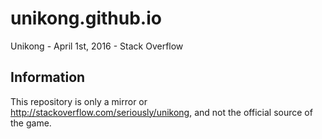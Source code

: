 # unikong.github.io
Unikong - April 1st, 2016 - Stack Overflow


## Information

This repository is only a mirror or http://stackoverflow.com/seriously/unikong, and not the official source of the game.
